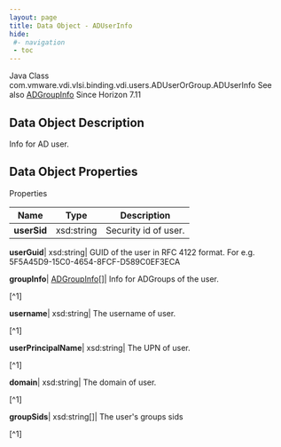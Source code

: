 ```yaml
---
layout: page
title: Data Object - ADUserInfo
hide:
 #- navigation
 - toc
---
```






Java Class
    com.vmware.vdi.vlsi.binding.vdi.users.ADUserOrGroup.ADUserInfo
See also
     [ADGroupInfo](vdi.users.ADUserOrGroup.ADGroupInfo.md)
Since 
    Horizon 7.11

## Data Object Description 

Info for AD user. 

## Data Object Properties

Properties

Name |  Type |  Description   
---|---|---  
**userSid**|  xsd:string|  Security id of user.   
  
**userGuid**|  xsd:string|  GUID of the user in RFC 4122 format. For e.g. 5F5A45D9-15C0-4654-8FCF-D589C0EF3ECA   
  
**groupInfo**| [ADGroupInfo[]](vdi.users.ADUserOrGroup.ADGroupInfo.md)|  Info for ADGroups of the user.   


[^1]

  
**username**|  xsd:string|  The username of user.   


[^1]

  
**userPrincipalName**|  xsd:string|  The UPN of user.   


[^1]

  
**domain**|  xsd:string|  The domain of user.   


[^1]

  
**groupSids**|  xsd:string[]|  The user's groups sids   


[^1]

  
  

  

